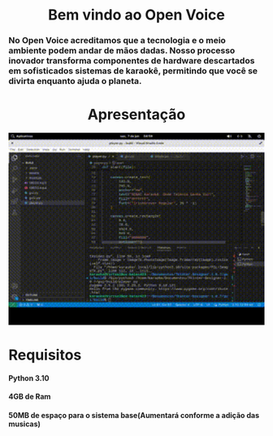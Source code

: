 <h1 align="center">
  Bem vindo ao Open Voice
</h1>

<h3>No Open Voice acreditamos que a tecnologia e o meio ambiente podem andar de mãos dadas. Nosso processo inovador transforma componentes de hardware descartados em sofisticados sistemas de karaokê, permitindo que você se divirta enquanto ajuda o planeta.</h3>

<h1 align="center">
  Apresentação
</h1>

<p align="center">
  <img width="800px" src="testeplayermoldura.gif">
</p>


<h1>Requisitos</h1>
<h4>Python 3.10</h4> 
<h4>4GB de Ram</h4>
<h4>50MB de espaço para o sistema base(Aumentará conforme a adição das musicas)</h4>

